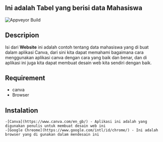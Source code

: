 ## Ini adalah Tabel yang berisi data Mahasiswa

![Appveyor Build]( https://img.shields.io/badge/just%20the%20message-8A2BE2)

## Descripion 

Isi dari **Website** ini adalah contoh tentang data mahasiswa yang di buat dalam aplikasi Canva,
dari sini kita dapat memahami bagaimana cara menggunakan aplikasi canva dengan cara yang baik dan benar, dan di aplikasi ini juga kita dapat membuat desain web kita sendiri dengan baik. 

## Requirement

- canva
- Browser

## Instalation 

```
-[Canva](https://www.canva.com/en_gb/) - Aplikasi ini adalah yang digunakan penulis untuk membuat desain web ini 
-[Google Chreome](https://www.google.com/intl/id/chrome/) - Ini adalah browser yang di gunakan dalam mendesain ini 

